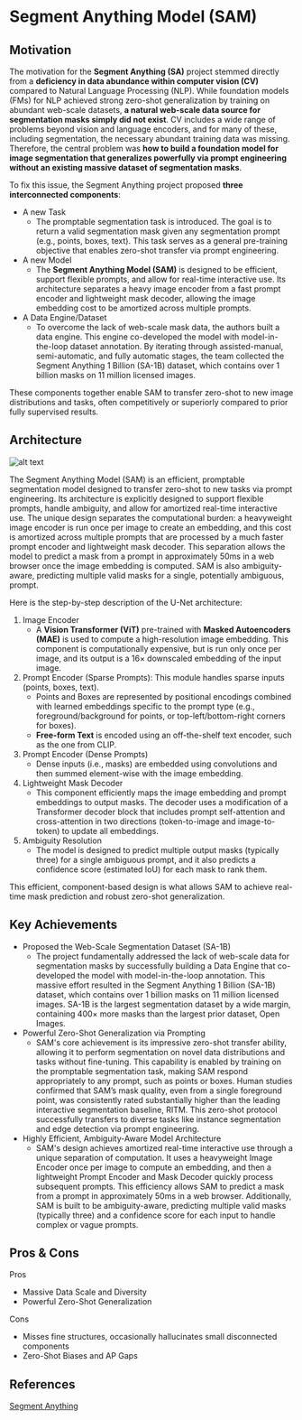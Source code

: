 # Segment Anything Model (SAM)

## Motivation
The motivation for the **Segment Anything (SA)** project stemmed directly from a **deficiency in data abundance within computer vision (CV)** compared to Natural Language Processing (NLP). While foundation models (FMs) for NLP achieved strong zero-shot generalization by training on abundant web-scale datasets, **a natural web-scale data source for segmentation masks simply did not exist**. CV includes a wide range of problems beyond vision and language encoders, and for many of these, including segmentation, the necessary abundant training data was missing. Therefore, the central problem was **how to build a foundation model for image segmentation that generalizes powerfully via prompt engineering without an existing massive dataset of segmentation masks**.

To fix this issue, the Segment Anything project proposed **three interconnected components**: 
- A new Task
  -  The promptable segmentation task is introduced. The goal is to return a valid segmentation mask given any segmentation prompt (e.g., points, boxes, text). This task serves as a general pre-training objective that enables zero-shot transfer via prompt engineering.
- A new Model
  - The **Segment Anything Model (SAM)** is designed to be efficient, support flexible prompts, and allow for real-time interactive use. Its architecture separates a heavy image encoder from a fast prompt encoder and lightweight mask decoder, allowing the image embedding cost to be amortized across multiple prompts.
- A Data Engine/Dataset
  - To overcome the lack of web-scale mask data, the authors built a data engine. This engine co-developed the model with model-in-the-loop dataset annotation. By iterating through assisted-manual, semi-automatic, and fully automatic stages, the team collected the Segment Anything 1 Billion (SA-1B) dataset, which contains over 1 billion masks on 11 million licensed images.

These components together enable SAM to transfer zero-shot to new image distributions and tasks, often competitively or superiorly compared to prior fully supervised results.

## Architecture
![alt text](https://github.com/khchu93/NoteImage/blob/main/segment-anything-model.png) <br>

The Segment Anything Model (SAM) is an efficient, promptable segmentation model designed to transfer zero-shot to new tasks via prompt engineering. Its architecture is explicitly designed to support flexible prompts, handle ambiguity, and allow for amortized real-time interactive use. The unique design separates the computational burden: a heavyweight image encoder is run once per image to create an embedding, and this cost is amortized across multiple prompts that are processed by a much faster prompt encoder and lightweight mask decoder. This separation allows the model to predict a mask from a prompt in approximately 50ms in a web browser once the image embedding is computed. SAM is also ambiguity-aware, predicting multiple valid masks for a single, potentially ambiguous, prompt.

Here is the step-by-step description of the U-Net architecture:
1. Image Encoder
   - A **Vision Transformer (ViT)** pre-trained with **Masked Autoencoders (MAE)** is used to compute a high-resolution image embedding. This component is computationally expensive, but is run only once per image, and its output is a 16× downscaled embedding of the input image.
2. Prompt Encoder (Sparse Prompts): This module handles sparse inputs (points, boxes, text).
    - Points and Boxes are represented by positional encodings combined with learned embeddings specific to the prompt type (e.g., foreground/background for points, or top-left/bottom-right corners for boxes).
    - **Free-form Text** is encoded using an off-the-shelf text encoder, such as the one from CLIP.
3. Prompt Encoder (Dense Prompts)
   - Dense inputs (i.e., masks) are embedded using convolutions and then summed element-wise with the image embedding.
4. Lightweight Mask Decoder
   - This component efficiently maps the image embedding and prompt embeddings to output masks. The decoder uses a modification of a Transformer decoder block that includes prompt self-attention and cross-attention in two directions (token-to-image and image-to-token) to update all embeddings.
5. Ambiguity Resolution
   - The model is designed to predict multiple output masks (typically three) for a single ambiguous prompt, and it also predicts a confidence score (estimated IoU) for each mask to rank them.
  
This efficient, component-based design is what allows SAM to achieve real-time mask prediction and robust zero-shot generalization.

## Key Achievements
- Proposed the Web-Scale Segmentation Dataset (SA-1B)
  - The project fundamentally addressed the lack of web-scale data for segmentation masks by successfully building a Data Engine that co-developed the model with model-in-the-loop annotation. This massive effort resulted in the Segment Anything 1 Billion (SA-1B) dataset, which contains over 1 billion masks on 11 million licensed images. SA-1B is the largest segmentation dataset by a wide margin, containing 400× more masks than the largest prior dataset, Open Images.
- Powerful Zero-Shot Generalization via Prompting
  - SAM's core achievement is its impressive zero-shot transfer ability, allowing it to perform segmentation on novel data distributions and tasks without fine-tuning. This capability is enabled by training on the promptable segmentation task, making SAM respond appropriately to any prompt, such as points or boxes. Human studies confirmed that SAM’s mask quality, even from a single foreground point, was consistently rated substantially higher than the leading interactive segmentation baseline, RITM. This zero-shot protocol successfully transfers to diverse tasks like instance segmentation and edge detection via prompt engineering.
- Highly Efficient, Ambiguity-Aware Model Architecture
  - SAM's design achieves amortized real-time interactive use through a unique separation of computation. It uses a heavyweight Image Encoder once per image to compute an embedding, and then a lightweight Prompt Encoder and Mask Decoder quickly process subsequent prompts. This efficiency allows SAM to predict a mask from a prompt in approximately 50ms in a web browser. Additionally, SAM is built to be ambiguity-aware, predicting multiple valid masks (typically three) and a confidence score for each input to handle complex or vague prompts.


## Pros & Cons

Pros
- Massive Data Scale and Diversity
- Powerful Zero-Shot Generalization

Cons
- Misses fine structures, occasionally hallucinates small disconnected components
- Zero-Shot Biases and AP Gaps

<!--
## Implementation
- Framework: 
- Dataset: 
- Colab Notebook: [link]()

## Results
Training

Validation

Examples:
-->

## References
[Segment Anything](https://arxiv.org/pdf/2304.02643)
